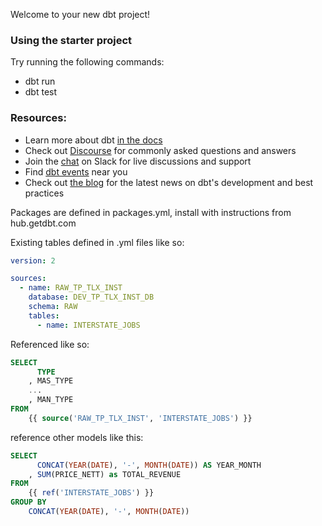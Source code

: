 Welcome to your new dbt project!

### Using the starter project

Try running the following commands:
- dbt run
- dbt test


### Resources:
- Learn more about dbt [in the docs](https://docs.getdbt.com/docs/introduction)
- Check out [Discourse](https://discourse.getdbt.com/) for commonly asked questions and answers
- Join the [chat](https://community.getdbt.com/) on Slack for live discussions and support
- Find [dbt events](https://events.getdbt.com) near you
- Check out [the blog](https://blog.getdbt.com/) for the latest news on dbt's development and best practices


Packages are defined in packages.yml, install with instructions from hub.getdbt.com

Existing tables defined in .yml files like so: 

```yml
version: 2

sources:
  - name: RAW_TP_TLX_INST 
    database: DEV_TP_TLX_INST_DB
    schema: RAW
    tables:
      - name: INTERSTATE_JOBS

```

Referenced like so: 

```sql
SELECT 
	  TYPE
	, MAS_TYPE
	...
    , MAN_TYPE
FROM
	{{ source('RAW_TP_TLX_INST', 'INTERSTATE_JOBS') }}
```


reference other models like this: 
```sql
SELECT 
      CONCAT(YEAR(DATE), '-', MONTH(DATE)) AS YEAR_MONTH
    , SUM(PRICE_NETT) as TOTAL_REVENUE
FROM 
    {{ ref('INTERSTATE_JOBS') }}
GROUP BY 
    CONCAT(YEAR(DATE), '-', MONTH(DATE))
```